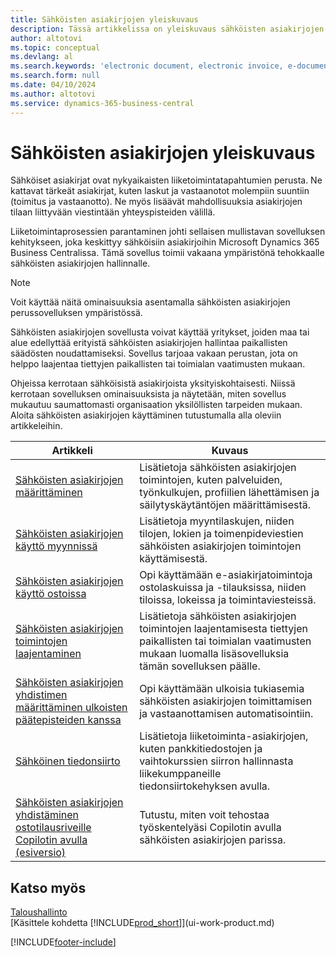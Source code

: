 ```yaml
---
title: Sähköisten asiakirjojen yleiskuvaus
description: Tässä artikkelissa on yleiskuvaus sähköisten asiakirjojen moduulista.
author: altotovi
ms.topic: conceptual
ms.devlang: al
ms.search.keywords: 'electronic document, electronic invoice, e-document, e-invoice'
ms.search.form: null
ms.date: 04/10/2024
ms.author: altotovi
ms.service: dynamics-365-business-central
---
```


# Sähköisten asiakirjojen yleiskuvaus

Sähköiset asiakirjat ovat nykyaikaisten liiketoimintatapahtumien perusta. Ne kattavat tärkeät asiakirjat, kuten laskut ja vastaanotot molempiin suuntiin (toimitus ja vastaanotto). Ne myös lisäävät mahdollisuuksia asiakirjojen tilaan liittyvään viestintään yhteyspisteiden välillä.

Liiketoimintaprosessien parantaminen johti sellaisen mullistavan sovelluksen kehitykseen, joka keskittyy sähköisiin asiakirjoihin Microsoft Dynamics 365 Business Centralissa. Tämä sovellus toimii vakaana ympäristönä tehokkaalle sähköisten asiakirjojen hallinnalle.

> [!NOTE]
> Voit käyttää näitä ominaisuuksia asentamalla sähköisten asiakirjojen perussovelluksen ympäristössä.  

Sähköisten asiakirjojen sovellusta voivat käyttää yritykset, joiden maa tai alue edellyttää erityistä sähköisten asiakirjojen hallintaa paikallisten säädösten noudattamiseksi. Sovellus tarjoaa vakaan perustan, jota on helppo laajentaa tiettyjen paikallisten tai toimialan vaatimusten mukaan.

Ohjeissa kerrotaan sähköisistä asiakirjoista yksityiskohtaisesti. Niissä kerrotaan sovelluksen ominaisuuksista ja näytetään, miten sovellus mukautuu saumattomasti organisaation yksilöllisten tarpeiden mukaan. Aloita sähköisten asiakirjojen käyttäminen tutustumalla alla oleviin artikkeleihin.

| Artikkeli | Kuvaus | 
|---------|-------------|
| [Sähköisten asiakirjojen määrittäminen](finance-how-setup-edocuments.md) | Lisätietoja sähköisten asiakirjojen toimintojen, kuten palveluiden, työnkulkujen, profiilien lähettämisen ja säilytyskäytäntöjen määrittämisestä. |
| [Sähköisten asiakirjojen käyttö myynnissä](finance-how-use-edocuments.md) | Lisätietoja myyntilaskujen, niiden tilojen, lokien ja toimenpideviestien sähköisten asiakirjojen toimintojen käyttämisestä.| 
| [Sähköisten asiakirjojen käyttö ostoissa](finance-how-use-edocuments-purchase.md) | Opi käyttämään e-asiakirjatoimintoja ostolaskuissa ja -tilauksissa, niiden tiloissa, lokeissa ja toimintaviesteissä.|
| [Sähköisten asiakirjojen toimintojen laajentaminen](/dynamics365/business-central/dev-itpro/developer/devenv-extend-edocuments) | Lisätietoja sähköisten asiakirjojen toimintojen laajentamisesta tiettyjen paikallisten tai toimialan vaatimusten mukaan luomalla lisäsovelluksia tämän sovelluksen päälle. |
| [Sähköisten asiakirjojen yhdistimen määrittäminen ulkoisten päätepisteiden kanssa](finance-how-setup-edocuments-external.md) | Opi käyttämään ulkoisia tukiasemia sähköisten asiakirjojen toimittamisen ja vastaanottamisen automatisointiin. |
| [Sähköinen tiedonsiirto](across-data-exchange.md) | Lisätietoja liiketoiminta-asiakirjojen, kuten pankkitiedostojen ja vaihtokurssien siirron hallinnasta liikekumppaneille tiedonsiirtokehyksen avulla. | 
| [Sähköisten asiakirjojen yhdistäminen ostotilausriveille Copilotin avulla (esiversio)](map-edocuments-with-copilot.md) | Tutustu, miten voit tehostaa työskentelyäsi Copilotin avulla sähköisten asiakirjojen parissa. |

## Katso myös

[Taloushallinto](finance.md)    
[Käsittele kohdetta [!INCLUDE[prod_short](includes/prod_short.md)]](ui-work-product.md)  

[!INCLUDE[footer-include](includes/footer-banner.md)]
